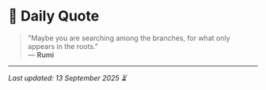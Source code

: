 # 📜 Daily Quote

> "Maybe you are searching among the branches, for what only appears in the roots."  
> — **Rumi**

---

_Last updated: 13 September 2025 ⏳_
